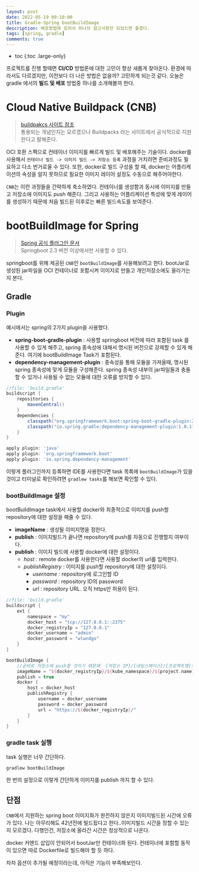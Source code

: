 ```yaml
---
layout: post
date: 2022-05-19 09:10:00
title: Gradle-Spring bootBuildImage
description: 배포방법에 있어서 하나의 참고사항만 되었으면 좋겠다. 
tags: [spring, gradle]
comments: true
---
```


* toc
{:toc .large-only}

 
 프로젝트를 진행 할때면 **CI/CD** 방법론에 대한 고민이 항상 새롭게 찾아온다. 환경에 따라서도 다르겠지만, 이전보다 더 나은 방법은 없을까? 고민하게 되는것 같다.
오늘은 gradle 에서의 **빌드 및 배포** 방법중 하나를 소개해볼까 한다.  

# Cloud Native Buildpack (CNB)   

> [buildpakcs 사이트 참조](https://buildpacks.io/)   
> 통용되는 개념인지는 모르겠으나 Buildpacks 라는 사이트에서 공식적으로 지원한다고 말해준다.

OCI 호환 스펙으로 컨테이너 이미지를 빠르게 빌드 및 배포해주는 기술이다. 
docker를 사용해서 `컨테이너 빌드 -> 이미지 빌드 -> 저장소 등록` 과정을 거치려면 준비과정도 필요하고 다소 번거로울 수 있다.
또한, docker로 빌드 구성을 할 때, docker는 어플리케이션의 속성을 알지 못하므로 필요한 이미지 레이어 설정도 수동으로 해주어야한다.

`CNB`는 이런 과정들을 간략하게 축소하였다. 컨테이너를 생성함과 동시에 이미지를 만들고 저장소에 이미지도 push 해준다. 그리고 사용하는 어플리케이션 특성에 맞게 레이어를 생성하기 때문에
처음 빌드된 이후로는 빠른 빌드속도를 보여준다.



# bootBuildImage for Spring   

> [Spring 공식 플러그인 문서](https://docs.spring.io/spring-boot/docs/current/gradle-plugin/reference/htmlsingle/)   
> Springboot 2.3 버전 이상에서만 사용할 수 있다.

springboot를 위해 제공된 `CNB`인 `bootBuildImage`를 사용해보려고 한다.
bootJar로 생성된 jar파일을 OCI 컨테이너로 포함시켜 이미지로 만들고 개인저장소에도 올라가는지 본다.


## Gradle

### Plugin

예시에서는 spring의 2가지 plugin을 사용했다.

- **spring-boot-gradle-plugin** : 사용할 springboot 버전에 따라 포함된 task 를 사용할 수 있게 해주고, spring 종속성에 대해서 명시된 버전으로 강제할 수 있게 해준다. 
  여기에 bootBuildImage Task가 포함된다.
- **dependency-management-plugin** : 종속성을 통해 모듈을 가져올때, 명시된 spring 종속성에 맞게 모듈을 구성해준다. 
  spring 종속성 내부의 jar파일들과 충돌할 수 있거나 사용될 수 없는 모듈에 대한 오류를 방지할 수 있다. 

~~~groovy
//file: 'build.gradle'
buildscript {
    repositories {
        mavenCentral()
    }
    dependencies {
        classpath("org.springframework.boot:spring-boot-gradle-plugin:2.5.3")
        classpath("io.spring.gradle:dependency-management-plugin:1.0.11.RELEASE")
    }
}

apply plugin: 'java'
apply plugin: 'org.springframework.boot'
apply plugin: 'io.spring.dependency-management'
~~~

이렇게 플러그인까지 등록하면 IDE를 사용한다면 task 목록에 `bootBuildImage`가 있을것이고
터미널로 확인하려면 `gradlew tasks`를 해보면 확인할 수 있다.   


### bootBuildImage 설정

bootBuildImage task에서 사용할 docker와 최종적으로 이미지를 push할 repository에 대한 설정을 해줄 수 있다.

- **imageName** : 생성될 이미지명을 정한다.
- **publish** : 이미지빌드가 끝나면 repository에 push를 자동으로 진행할지 여부이다.
- **publish** : 이미지 빌드에 사용할 docker에 대한 설정이다.
  - *host* : remote docker를 사용한다면 사용할 docker의 url를 입력한다.
  - *publishRegistry* : 이미지를 push할 repository에 대한 설정이다.
    - *username* : repository에 로그인할 ID
    - *password* : repository ID의 password
    - *url* : repository URL. 오직 https만 허용이 된다.

~~~groovy
//file: 'build.gradle'
buildscript {
    ext {
        namespace = "my"
        docker_host = "tcp://127.0.0.1::2375"
        docker_registryIp = "127.0.0.1"
        docker_username = "admin"
        docker_password = "wlwndgo"
    }
}

bootBuildImage {
    //곧바로 저장소에 push할 것이기 때문에  {저장소 IP}/{네임스페이스}/{프로젝트명}:{태그명} 형식으로 만들었다.
    imageName = "${docker_registryIp}/${kube_namespace}/${project.name}:${getVersion()}"
    publish = true
    docker {
        host = docker_host
        publishRegistry {
            username = docker_username
            password = docker_password
            url = "https://${docker_registryIp}/"
        }
    }
}
~~~


### gradle task 실행

task 실행은 너무 간단하다.
~~~
gradlew bootBuildImage
~~~

한 번의 설정으로 이렇게 간단하게 이미지를 publish 까지 할 수 있다.


## 단점

`CNB`에서 지원하는 spring boot 이미지화가 완전하지 않은지 이미지빌드된 시간에 오류가 있다.
나는 아무리해도 42년전에 빌드됬다고 한다..이미지빌드 시간을 정할 수 있는지 모르겠다.
다행인건, 저장소에 올라간 시간은 정상적으로 나온다.

docker 커맨드 삽입이 안되어서 bootJar만 컨테이너화 된다.
컨테이너에 포함할 동작이 있으면 따로 Dockerfile로 빌드해야 할 듯 하다.

차차 옵션이 추가될 예정이라는데, 아직은 기능이 부족해보인다.